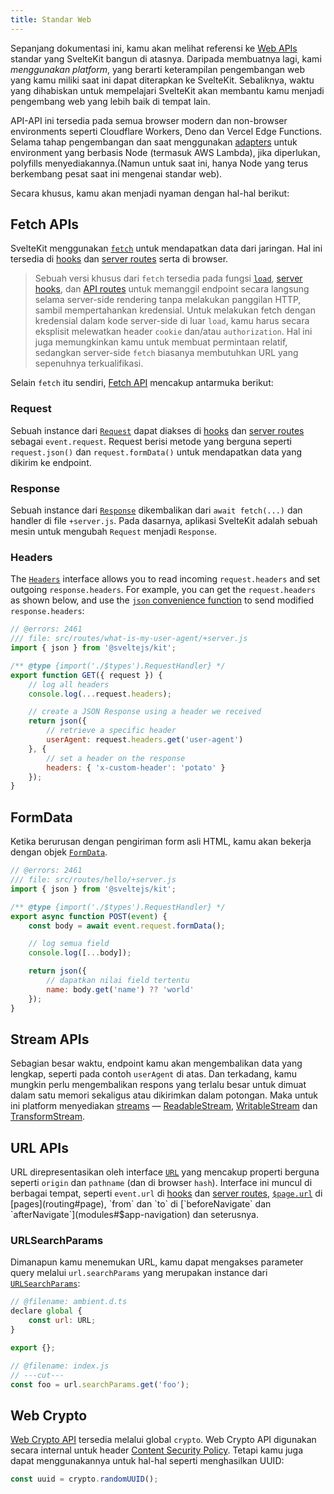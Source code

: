 ```yaml
---
title: Standar Web
---
```


Sepanjang dokumentasi ini, kamu akan melihat referensi ke [Web APIs](https://developer.mozilla.org/en-US/docs/Web/API) standar yang SvelteKit bangun di atasnya. Daripada membuatnya lagi, kami _menggunakan platform_, yang berarti keterampilan pengembangan web yang kamu miliki saat ini dapat diterapkan ke SvelteKit. Sebaliknya, waktu yang dihabiskan untuk mempelajari SvelteKit akan membantu kamu menjadi pengembang web yang lebih baik di tempat lain.

API-API ini tersedia pada semua browser modern dan non-browser environments seperti Cloudflare Workers, Deno dan Vercel Edge Functions. Selama tahap pengembangan dan saat menggunakan [adapters](adapters) untuk environment yang berbasis Node (termasuk AWS Lambda), jika diperlukan, polyfills menyediakannya.(Namun untuk saat ini, hanya Node yang terus berkembang pesat saat ini mengenai standar web).

Secara khusus, kamu akan menjadi nyaman dengan hal-hal berikut:

## Fetch APIs

SvelteKit menggunakan [`fetch`](https://developer.mozilla.org/en-US/docs/Web/API/fetch) untuk mendapatkan data dari jaringan. Hal ini
tersedia di [hooks](hooks) dan [server routes](routing#server) serta di browser.

> Sebuah versi khusus dari `fetch` tersedia pada fungsi [`load`](load), [server hooks](hooks#server-hooks), dan [API routes](routing#server) untuk memanggil endpoint secara langsung selama server-side rendering tanpa melakukan panggilan HTTP, sambil mempertahankan kredensial. Untuk melakukan fetch dengan kredensial dalam kode server-side di luar `load`, kamu harus secara eksplisit melewatkan header `cookie` dan/atau `authorization`. Hal ini juga memungkinkan kamu untuk membuat permintaan relatif, sedangkan server-side `fetch` biasanya membutuhkan URL yang sepenuhnya terkualifikasi.

Selain `fetch` itu sendiri, [Fetch API](https://developer.mozilla.org/en-US/docs/Web/API/Fetch_API) mencakup antarmuka berikut:

### Request

Sebuah instance dari [`Request`](https://developer.mozilla.org/en-US/docs/Web/API/Request) dapat diakses di [hooks](hooks) dan [server routes](routing#server) sebagai `event.request`. Request berisi metode yang berguna seperti `request.json()` dan `request.formData()` untuk mendapatkan data yang dikirim ke endpoint.

### Response

Sebuah instance dari [`Response`](https://developer.mozilla.org/en-US/docs/Web/API/Response) dikembalikan dari `await fetch(...)` dan handler di file `+server.js`. Pada dasarnya, aplikasi SvelteKit adalah sebuah mesin untuk mengubah `Request` menjadi `Response`.

### Headers

The [`Headers`](https://developer.mozilla.org/en-US/docs/Web/API/Headers) interface allows you to read incoming `request.headers` and set outgoing `response.headers`. For example, you can get the `request.headers` as shown below, and use the [`json` convenience function](modules#sveltejs-kit-json) to send modified `response.headers`:

```js
// @errors: 2461
/// file: src/routes/what-is-my-user-agent/+server.js
import { json } from '@sveltejs/kit';

/** @type {import('./$types').RequestHandler} */
export function GET({ request }) {
	// log all headers
	console.log(...request.headers);

	// create a JSON Response using a header we received
	return json({
		// retrieve a specific header
		userAgent: request.headers.get('user-agent')
	}, {
		// set a header on the response
		headers: { 'x-custom-header': 'potato' }
	});
}
```

## FormData

Ketika berurusan dengan pengiriman form asli HTML, kamu akan bekerja dengan objek [`FormData`](https://developer.mozilla.org/en-US/docs/Web/API/FormData).

```js
// @errors: 2461
/// file: src/routes/hello/+server.js
import { json } from '@sveltejs/kit';

/** @type {import('./$types').RequestHandler} */
export async function POST(event) {
	const body = await event.request.formData();

	// log semua field
	console.log([...body]);

	return json({
		// dapatkan nilai field tertentu
		name: body.get('name') ?? 'world'
	});
}
```

## Stream APIs

Sebagian besar waktu, endpoint kamu akan mengembalikan data yang lengkap, seperti pada contoh `userAgent` di atas. Dan terkadang, kamu mungkin perlu mengembalikan respons yang terlalu besar untuk dimuat dalam satu memori sekaligus atau dikirimkan dalam potongan. Maka untuk ini platform menyediakan [streams](https://developer.mozilla.org/en-US/docs/Web/API/Streams_API) — [ReadableStream](https://developer.mozilla.org/en-US/docs/Web/API/ReadableStream), [WritableStream](https://developer.mozilla.org/en-US/docs/Web/API/WritableStream) dan [TransformStream](https://developer.mozilla.org/en-US/docs/Web/API/TransformStream).

## URL APIs

URL direpresentasikan oleh interface [`URL`](https://developer.mozilla.org/en-US/docs/Web/API/URL) yang mencakup properti berguna seperti `origin` dan `pathname` (dan di browser `hash`). Interface ini muncul di berbagai tempat, seperti `event.url` di [hooks](hooks) dan [server routes](routing#server), [`$page.url`](modules#$app-stores) di [pages](routing#page), `from` dan `to` di [`beforeNavigate` dan `afterNavigate`](modules#$app-navigation) dan seterusnya.

### URLSearchParams

Dimanapun kamu menemukan URL, kamu dapat mengakses parameter query melalui `url.searchParams` yang merupakan instance dari [`URLSearchParams`](https://developer.mozilla.org/en-US/docs/Web/API/URLSearchParams):

```js
// @filename: ambient.d.ts
declare global {
	const url: URL;
}

export {};

// @filename: index.js
// ---cut---
const foo = url.searchParams.get('foo');
```

## Web Crypto

[Web Crypto API](https://developer.mozilla.org/en-US/docs/Web/API/Web_Crypto_API) tersedia melalui global `crypto`. Web Crypto API digunakan secara internal untuk header [Content Security Policy](configuration#csp). Tetapi kamu juga dapat menggunakannya untuk hal-hal seperti menghasilkan UUID:

```js
const uuid = crypto.randomUUID();
```
